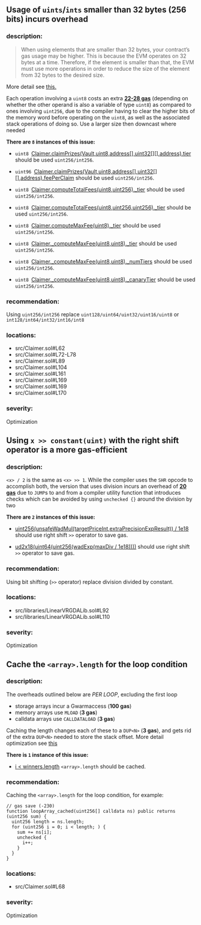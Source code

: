 ## Usage of `uints`/`ints` smaller than 32 bytes (256 bits) incurs overhead

### description:

> When using elements that are smaller than 32 bytes, your contract’s gas usage may be higher. This is because the EVM operates on 32 bytes at a time. Therefore, if the element is smaller than that, the EVM must use more operations in order to reduce the size of the element from 32 bytes to the desired size.

More detail see [this.](https://docs.soliditylang.org/en/latest/internals/layout_in_storage.html)

Each operation involving a `uint8` costs an extra [**22-28 gas**](https://gist.github.com/0xxfu/3672fec07eb3031cd5da14ac015e04a1) (depending on whether the other operand is also a variable of type `uint8`) as compared to ones involving `uint256`, due to the compiler having to clear the higher bits of the memory word before operating on the `uint8`, as well as the associated stack operations of doing so. Use a larger size then downcast where needed

**There are `8` instances of this issue:**

- `uint8 `[Claimer.claimPrizes(Vault,uint8,address[],uint32[][],address).tier](src/Claimer.sol#L62) should be used `uint256/int256`.

- `uint96 `[Claimer.claimPrizes(Vault,uint8,address[],uint32[][],address).feePerClaim](src/Claimer.sol#L72-L78) should be used `uint256/int256`.

- `uint8 `[Claimer.computeTotalFees(uint8,uint256).\_tier](src/Claimer.sol#L89) should be used `uint256/int256`.

- `uint8 `[Claimer.computeTotalFees(uint8,uint256,uint256).\_tier](src/Claimer.sol#L104) should be used `uint256/int256`.

- `uint8 `[Claimer.computeMaxFee(uint8).\_tier](src/Claimer.sol#L161) should be used `uint256/int256`.

- `uint8 `[Claimer.\_computeMaxFee(uint8,uint8).\_tier](src/Claimer.sol#L169) should be used `uint256/int256`.

- `uint8 `[Claimer.\_computeMaxFee(uint8,uint8).\_numTiers](src/Claimer.sol#L169) should be used `uint256/int256`.

- `uint8 `[Claimer.\_computeMaxFee(uint8,uint8).\_canaryTier](src/Claimer.sol#L170) should be used `uint256/int256`.

### recommendation:

Using `uint256/int256` replace `uint128/uint64/uint32/uint16/uint8` or `int128/int64/int32/int16/int8`

### locations:

- src/Claimer.sol#L62
- src/Claimer.sol#L72-L78
- src/Claimer.sol#L89
- src/Claimer.sol#L104
- src/Claimer.sol#L161
- src/Claimer.sol#L169
- src/Claimer.sol#L169
- src/Claimer.sol#L170

### severity:

Optimization



## Using `x >> constant(uint)` with the right shift operator is a more gas-efficient

### description:

`<x> / 2` is the same as `<x> >> 1`. While the compiler uses the `SHR` opcode to accomplish both,
the version that uses division incurs an overhead of [**20 gas**](https://gist.github.com/0xxfu/84e3727f28e01f9b628836d5bf55d0cc)
due to `JUMP`s to and from a compiler utility function that introduces checks which can
be avoided by using `unchecked {}` around the division by two

**There are `2` instances of this issue:**

- [uint256(unsafeWadMul(targetPriceInt,extraPrecisionExpResult)) / 1e18](src/libraries/LinearVRGDALib.sol#L92) should use right shift `>>` operator to save gas.

- [ud2x18(uint64(uint256(wadExp(maxDiv / 1e18))))](src/libraries/LinearVRGDALib.sol#L110) should use right shift `>>` operator to save gas.

### recommendation:

Using bit shifting (`>>` operator) replace division divided by constant.

### locations:

- src/libraries/LinearVRGDALib.sol#L92
- src/libraries/LinearVRGDALib.sol#L110

### severity:

Optimization



## Cache the `<array>.length` for the loop condition

### description:

The overheads outlined below are _PER LOOP_, excluding the first loop

- storage arrays incur a Gwarmaccess (**100 gas**)
- memory arrays use `MLOAD` (**3 gas**)
- calldata arrays use `CALLDATALOAD` (**3 gas**)

Caching the length changes each of these to a `DUP<N>` (**3 gas**), and gets rid of the extra `DUP<N>` needed to store the stack offset.
More detail optimization see [this](https://gist.github.com/0xxfu/80fcbc39d2d38d85ae61b4b8838ef30b)

**There is `1` instance of this issue:**

- [i < winners.length](src/Claimer.sol#L68) `<array>.length` should be cached.

### recommendation:

Caching the `<array>.length` for the loop condition, for example:

```solidity
// gas save (-230)
function loopArray_cached(uint256[] calldata ns) public returns (uint256 sum) {
  uint256 length = ns.length;
  for (uint256 i = 0; i < length; ) {
    sum += ns[i];
    unchecked {
      i++;
    }
  }
}
```

### locations:

- src/Claimer.sol#L68

### severity:

Optimization


